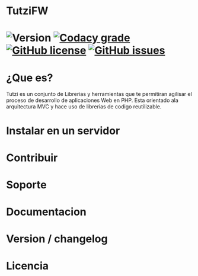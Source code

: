 # TutziFW
![Version](https://img.shields.io/badge/raquisFw-v1.0-blue.svg) [![Codacy grade](https://img.shields.io/codacy/grade/e27821fb6289410b8f58338c7e0bc686.svg?maxAge=2592000)](https://www.codacy.com/app/daniel_23/raquisFW) [![GitHub license](https://img.shields.io/badge/license-MIT-blue.svg)](https://raw.githubusercontent.com/medanny/raquisFW/master/LICENSE) [![GitHub issues](https://img.shields.io/github/issues/medanny/raquisFW.svg)](https://github.com/medanny/raquisFW/issues)
=====
# ¿Que es?
Tutzi es un conjunto de Librerias y herramientas que te permitiran agilisar el proceso de desarrollo de aplicaciones Web en PHP. Esta orientado ala arquitectura MVC y hace uso de librerias de codigo reutilizable.

# Instalar en un servidor
# Contribuir
# Soporte
# Documentacion
# Version / changelog
# Licencia
